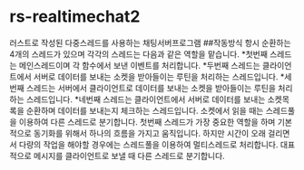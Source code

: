 # rs-realtimechat2
러스트로 작성된 다중스레드를 사용하는 채팅서버프로그램
##작동방식
항시 순환하는 4개의 스레드가 있으며 각각의 스레드는 다음과 같은 역할을 맡습니다.
*첫번째 스레드는 메인스레드이며 각 함수에서 보낸 이벤트를 처리합니다.
*두번째 스레드는 클라이언트에서 서버로 데이터를 보내는 소켓을 받아들이는 루틴을 처리하는 스레드입니다.
*세번째 스레드는 서버에서 클라이언트로 데이터를 보내는 소켓을 받아들이는 루틴을 처리하는 스레드입니다.
*네번째 스레드는 클라이언트에서 서버로 데이터를 보내는 소켓목록을 순환하며 데이터를 보내는지 체크하는 스레드입니다. 소켓에서 읽을 때는 스레드풀을 이용하여 다른 스레드로 분기합니다.
첫번째 스레드가 가장 중요한 역할을 하며 기본적으로 동기화를 위해서 하나의 흐름을 가지고 움직입니다. 하지만 시간이 오래 걸리면서 다량의 작업을 해야할 경우에는 스레드풀을 이용하여 멀티스레드로 처리합니다. 대표적으로 메시지를 클라이언트로 보낼 때 다른 스레드로 분기합니다.